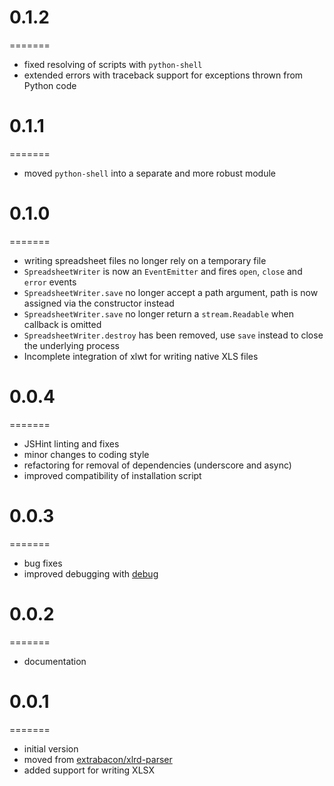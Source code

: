 # 0.1.2
=======
* fixed resolving of scripts with `python-shell`
* extended errors with traceback support for exceptions thrown from Python code

# 0.1.1
=======
* moved `python-shell` into a separate and more robust module

# 0.1.0
=======
* writing spreadsheet files no longer rely on a temporary file
* `SpreadsheetWriter` is now an `EventEmitter` and fires `open`, `close` and `error` events
* `SpreadsheetWriter.save` no longer accept a path argument, path is now assigned via the constructor instead
* `SpreadsheetWriter.save` no longer return a `stream.Readable` when callback is omitted
* `SpreadsheetWriter.destroy` has been removed, use `save` instead to close the underlying process
* Incomplete integration of xlwt for writing native XLS files

# 0.0.4
=======
* JSHint linting and fixes
* minor changes to coding style
* refactoring for removal of dependencies (underscore and async)
* improved compatibility of installation script

# 0.0.3
=======
* bug fixes
* improved debugging with [debug](visionmedia/debug)

# 0.0.2
=======
* documentation

# 0.0.1
=======
* initial version
* moved from [extrabacon/xlrd-parser](https://github.com/extrabacon/xlrd-parser)
* added support for writing XLSX
